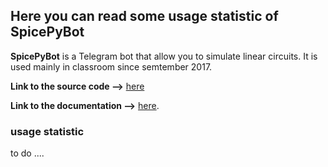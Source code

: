 ## Here you can read some usage statistic of SpicePyBot

**SpicePyBot** is a Telegram bot that allow you to simulate linear circuits. It is used mainly in classroom since semtember 2017.

**Link to the source code -->** [here](https://github.com/giaccone/SpicePyBot)

**Link to the documentation -->** [here](https://github.com/giaccone/SpicePyBot/wiki).


### usage statistic

to do ....
